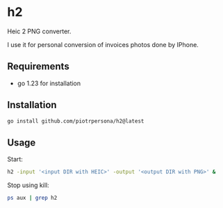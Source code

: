 # h2

Heic 2 PNG converter.

I use it for personal conversion of invoices photos done by IPhone.

## Requirements

- go 1.23 for installation

## Installation

```sh
go install github.com/piotrpersona/h2@latest
```

## Usage

Start:
```sh
h2 -input '<input DIR with HEIC>' -output '<output DIR with PNG>' &
```

Stop using kill:
```sh
ps aux | grep h2
```

